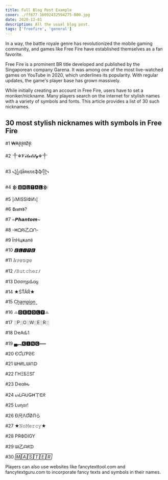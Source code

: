 ```yaml
---
title: Full Blog Post Example
cover: ./ff677-16092432594275-800.jpg
date: 2020-12-01
description: All the usual blog post.
tags: ['freefire', 'general']
---
```


In a way, the battle royale genre has revolutionized the mobile gaming community, and games like Free Fire have established themselves as a fan favorite.

Free Fire is a prominent BR title developed and published by the Singaporean company Garena. It was among one of the most live-watched games on YouTube in 2020, which underlines its popularity. With regular updates, the game's player base has grown massively.

While initially creating an account in Free Fire, users have to set a moniker/nickname. Many players search on the internet for stylish names with a variety of symbols and fonts. This article provides a list of 30 such nicknames.

## 30 most stylish nicknames with symbols in Free Fire

#1 ₩₳ⱤⱤłØⱤ

#2 ༒☬𝓥𝓲𝓽𝓪𝓵𝓲𝓽𝔂☬༒

#3 ꧁ɖǟʀӄռɛֆֆ꧂

#4 𒆜🅱🆁🆄🆃🅰🅻𒆜

#5 ⡷MISSIФИ⢾

#6 𝕾𝖈𝖆𝖗𝖊𝖉?

#7 ~𝙋𝙝𝙖𝙣𝙩𝙤𝙢~

#8 -ᕼᗝᖇᎥ乙ᗝᑎ-

#9 ЇпHцѫапё

#10 *🅴🅻🅸🆃🅴*

#11 𝙰̷𝚟̷𝚎̷𝚗̷𝚐̷𝚎̷

#12 ﾉ𝙱𝚞𝚝𝚌𝚑𝚎𝚛ﾉ

#13 Dσσɱʂԃαყ

#14 ★ŚŤĂŔ★

#15 C͢h͢a͢m͢p͢i͢o͢n͢

#16 ￌ🅳🅴🅰🅳🅻🆈ￌ

#17 ░P░O░W░E░R░

#18 DҽAԃ1

#19 ▄︻🅺🅸🅽🅶══

#20 ЄƇԼƖƤƧЄ

#21 ᗯᕼᎥᖇᒪᗯᎥᑎᗪ

#22 ΓHΞБΞSΓ 

#23 Dҽαƚԋ 

#24 ᔕᒪᗩᑌǤᕼ丅ᗴᖇ

#25 Lυɳαɾ!

#26 Ð尺ΛƓØЛら

#27 ★𝙽𝚘𝙼𝚎𝚛𝚌𝚢★

#28 PЯФDIGY

#29 ᗯᎥ乙ᗩᖇᗪ

#30 _🄼🄰🅂🅃🄴🅁_

Players can also use websites like fancytexttool.com and fancytextguru.com to incorporate fancy texts and symbols in their names.
